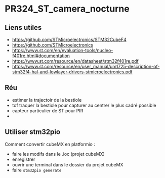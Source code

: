 # PR324_ST_camera_nocturne

## Liens utiles

- https://github.com/STMicroelectronics/STM32CubeF4
- https://github.com/STMicroelectronics
- https://www.st.com/en/evaluation-tools/nucleo-f401re.html#documentation
- https://www.st.com/resource/en/datasheet/stm32f401re.pdf
- https://www.st.com/resource/en/user_manual/um1725-description-of-stm32f4-hal-and-lowlayer-drivers-stmicroelectronics.pdf

## Réu
- estimer la trajectoir de la bestiole
- tof traquer la bestiole pour capturer au centre/ le plus cadré possible
- capteur particulier de ST pour PIR
- 

## Utiliser stm32pio

Comment convertir cubeMX en platformio :
- faire les modifs dans le .ioc (projet cubeMX)
- enregistrer
- ouvrir une terminal dans le dossier du projet cubeMX
- faire `stm32pio generate`